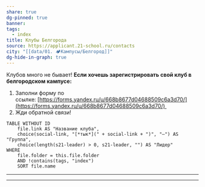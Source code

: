 ```yaml
---
share: true
dg-pinned: true
banner: 
tags:
  - index
title: Клубы Белгорода
source: https://applicant.21-school.ru/contacts
city: "[[data/01. 🏕️Кампусы/Белгород]]"
dg-hide-in-graph: true
---
```


Клубов много не бывает! **Если хочешь зарегистрировать свой клуб в белгородском кампусе:** 
1. Заполни форму по ссылке: [https://forms.yandex.ru/u/668b8677d04688509c6a3d70/](https://forms.yandex.ru/u/668b8677d04688509c6a3d70/) 
2. Жди обратной связи!

```dataview
TABLE WITHOUT ID
	file.link AS "Название клуба",
    choice(social-link, "[*тык*](" + social-link + ")", "—") AS "Группа",
    choice(length(s21-leader) > 0, s21-leader, "") AS "Лидер"
WHERE 
	file.folder = this.file.folder 
	AND !contains(tags, "index")
	SORT file.name
```

___
___